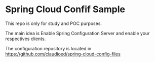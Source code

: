 # Spring Cloud Confif Sample
This repo is only for study and POC purposes.

The main idea is Enable Spring Configuration Server and enable your respectives clients.

The configuration repository is located in https://github.com/claudioed/spring-cloud-config-files
